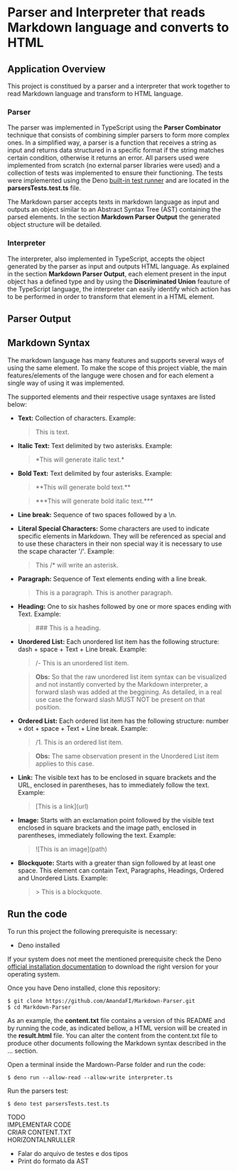 # Parser and Interpreter that reads Markdown language and converts to HTML

## Application Overview

This project is constitued by a parser and a interpreter that work together to read Markdown language and transform to HTML language.

### Parser

The parser was implemented in TypeScript using the **Parser Combinator** technique that consists of combining simpler parsers to form more complex ones. In a simplified way, a parser is a function that receives a string as input and returns data structured in a specific format if the string matches certain condition, otherwise it returns an error. All parsers used were implemented from scratch (no external parser libraries were used) and a collection of tests was implemented to ensure their functioning. The tests were implemented using the Deno [built-in test runner](https://docs.deno.com/runtime/manual/basics/testing/) and are located in the **parsersTests.test.ts** file.

The Markdown parser accepts texts in markdown language as input and outputs an object similar to an Abstract Syntax Tree (AST) containing the parsed elements. In the section **Markdown Parser Output** the generated object structure will be detailed.

### Interpreter

The interpreter, also implemented in TypeScript, accepts the object generated by the parser as input and outputs HTML language. As explained in the section **Markdown Parser Output**, each element present in the input object has a defined type and by using the **Discriminated Union** feauture of the TypeScript language, the interpreter can easily identify which action has to be performed in order to transform that element in a HTML element.

## Parser Output

## Markdown Syntax

The markdown language has many features and supports several ways of using the same element. To make the scope of this project viable, the main features/elements of the languge were chosen and for each element a single way of using it was implemented.

The supported elements and their respective usage syntaxes are listed below:

- **Text:** Collection of characters. Example:
  > This is text.
- **Italic Text:** Text delimited by two asterisks. Example:
  > \*This will generate italic text.\*
- **Bold Text:** Text delimited by four asterisks. Example:

  > \*\*This will generate bold text.\*\*

  > \*\*\*This will generate bold italic text.\*\*\*

- **Line break:** Sequence of two spaces followed by a \n.
- **Literal Special Characters:** Some characters are used to indicate specific elements in Markdown. They will be referenced as special and to use these characters in their non special way it is necessary to use the scape character '/'. Example:
  > This /\* will write an asterisk.
- **Paragraph:** Sequence of Text elements ending with a line break.
  > This is a paragraph.
  > This is another paragraph.
- **Heading:** One to six hashes followed by one or more spaces ending with Text. Example:
  > \#\#\# This is a heading.
- **Unordered List:** Each unordered list item has the following structure: dash + space + Text + Line break. Example:

  > /- This is an unordered list item.

  > **Obs:** So that the raw unordered list item syntax can be visualized and not instantly converted by the Markdown interpreter, a forward slash was added at the beggining. As detailed, in a real use case the forward slash MUST NOT be present on that position.

- **Ordered List:** Each ordered list item has the following structure: number + dot + space + Text + Line break. Example:

  > /1. This is an ordered list item.

  > **Obs:** The same observation present in the Unordered List item applies to this case.

- **Link:** The visible text has to be enclosed in square brackets and the URL, enclosed in parentheses, has to immediately follow the text. Example:
  > [This is a link\](url)
- **Image:** Starts with an exclamation point followed by the visible text enclosed in square brackets and the image path, enclosed in parentheses, immediately following the text. Example:
  > ![This is an image\]\(path)
- **Blockquote:** Starts with a greater than sign followed by at least one space. This element can contain Text, Paragraphs, Headings, Ordered and Unordered Lists. Example:
  > \> This is a blockquote.

## Run the code

To run this project the following prerequisite is necessary:

- Deno installed

If your system does not meet the mentioned prerequisite check the Deno [official installation documentation](https://docs.deno.com/runtime/manual/getting_started/installation) to download the right version for your operating system.

Once you have Deno installed, clone this repository:

```
$ git clone https://github.com/AmandaFI/Markdown-Parser.git
$ cd Markdown-Parser
```

As an example, the **content.txt** file contains a version of this README and by running the code, as indicated bellow, a HTML version will be created in the **result.html** file. You can alter the content from the content.txt file to produce other documents following the Markdown syntax described in the ... section.

Open a terminal inside the Mardown-Parse folder and run the code:

```
$ deno run --allow-read --allow-write interpreter.ts
```

Run the parsers test:

```
$ deno test parsersTests.test.ts
```

TODO  
IMPLEMENTAR CODE  
CRIAR CONTENT.TXT  
HORIZONTALNRULLER

- Falar do arquivo de testes e dos tipos
- Print do formato da AST
